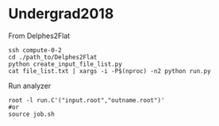 # Undergrad2018
From Delphes2Flat
```{.Bash}
ssh compute-0-2
cd ./path_to/Delphes2Flat
python create_input_file_list.py
cat file_list.txt | xargs -i -P$(nproc) -n2 python run.py
```

Run analyzer
```{.Bash}
root -l run.C'("input.root","outname.root")'
#or
source job.sh
```
